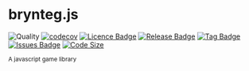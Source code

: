 # brynteg.js

![Quality](https://github.com/kusabi/brynteg/workflows/quality/badge.svg)
[![codecov](https://codecov.io/gh/kusabi/brynteg/branch/main/graph/badge.svg)](https://codecov.io/gh/kusabi/brynteg)
[![Licence Badge](https://img.shields.io/github/license/kusabi/brynteg.svg)](https://img.shields.io/github/license/kusabi/brynteg.svg)
[![Release Badge](https://img.shields.io/github/release/kusabi/brynteg.svg)](https://img.shields.io/github/release/kusabi/brynteg.svg)
[![Tag Badge](https://img.shields.io/github/tag/kusabi/brynteg.svg)](https://img.shields.io/github/tag/kusabi/brynteg.svg)
[![Issues Badge](https://img.shields.io/github/issues/kusabi/brynteg.svg)](https://img.shields.io/github/issues/kusabi/brynteg.svg)
[![Code Size](https://img.shields.io/github/languages/code-size/kusabi/brynteg.svg?label=size)](https://img.shields.io/github/languages/code-size/kusabi/brynteg.svg)

<sup>A javascript game library</sup>